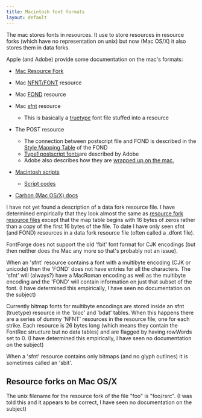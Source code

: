 ```yaml
---
title: Macintosh font formats
layout: default
---
```



The mac stores fonts in resources. It use to store resources in resource
forks (which have no representation on unix) but now (Mac OS/X) it also
stores them in data forks.

Apple (and Adobe) provide some documentation on the mac's formats:

-   [Mac Resource
    Fork](http://developer.apple.com/documentation/mac/MoreToolbox/MoreToolbox-9.html)
-   Mac
    [NFNT/FONT](http://developer.apple.com/documentation/mac/Text/Text-250.html)
    resource
-   Mac
    [FOND](http://developer.apple.com/documentation/mac/Text/Text-269.html)
    resource
-   Mac
    [sfnt](http://developer.apple.com/documentation/mac/Text/Text-253.html)
    resource
    -   This is basically a [truetype](http://fonts.apple.com/TTRefMan/)
        font file stuffed into a resource

-   The POST resource
    -   The connection between postscript file and FOND is described in
        the [Style Mapping
        Table](http://developer.apple.com/documentation/mac/Text/Text-275.html)
        of the FOND
    -   [Type1 postscript
        fonts](http://partners.adobe.com/asn/developer/PDFS/TN/T1_SPEC.PDF)are
        described by Adobe
    -   Adobe also describes how they are [wrapped up on the
        mac.](http://partners.adobe.com/asn/developer/PDFS/TN/0091.Mac_Fond.pdf)

-   [Macintosh
    scripts](http://developer.apple.com/documentation/mac/Text/Text-354.html)
    -   [Script
        codes](http://developer.apple.com/documentation/mac/Text/Text-367.html#HEADING367-0)

-   [Carbon (Mac OS/X)
    docs](http://developer.apple.com/documentation/macosx/Carbon/carbon.html)

I have not yet found a description of a data fork resource file. I have
determined empirically that they look almost the same as [resource fork
resource
files](http://developer.apple.com/documentation/mac/MoreToolbox/MoreToolbox-9.html)
except that the map table begins with 16 bytes of zeros rather than a
copy of the first 16 bytes of the file. To date I have only seen sfnt
(and FOND) resources in a data fork resource file (often called a .dfont
file).

FontForge does not support the old 'fbit' font format for CJK encodings
(but then neither does the Mac any more so that's probably not an
issue).

When an 'sfnt' resource contains a font with a multibyte encoding (CJK
or unicode) then the 'FOND' does not have entries for all the
characters. The 'sfnt' will (always?) have a MacRoman encoding as well
as the multibyte encoding and the 'FOND' will contain information on
just that subset of the font. (I have determined this empirically, I
have seen no documentation on the subject)

Currently bitmap fonts for multibyte encodings are stored inside an sfnt
(truetype) resource in the 'bloc' and 'bdat' tables. When this happens
there are a series of dummy 'NFNT' resources in the resource file, one
for each strike. Each resource is 26 bytes long (which means they
contain the FontRec structure but no data tables) and are flagged by
having rowWords set to 0. (I have determined this empirically, I have
seen no documentation on the subject)

When a 'sfnt' resource contains only bitmaps (and no glyph outlines) it
is sometimes called an 'sbit'.

Resource forks on Mac OS/X
--------------------------

The unix filename for the resource fork of the file "foo" is "foo/rsrc".
(I was told this and it appears to be correct, I have seen no
documentation on the subject)
